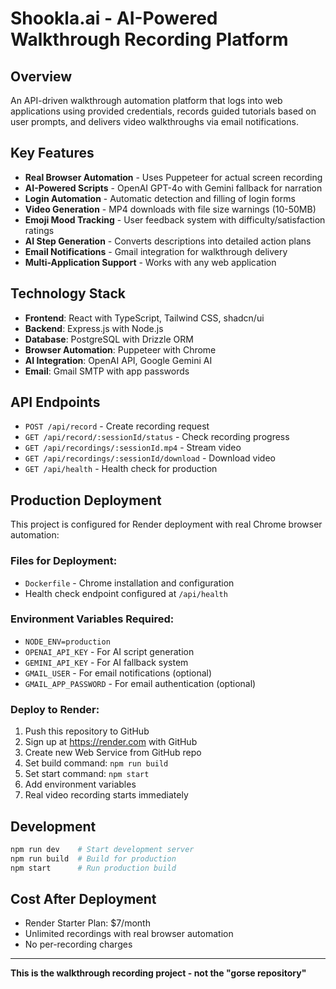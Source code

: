 # Shookla.ai - AI-Powered Walkthrough Recording Platform

## Overview

An API-driven walkthrough automation platform that logs into web applications using provided credentials, records guided tutorials based on user prompts, and delivers video walkthroughs via email notifications.

## Key Features

- **Real Browser Automation** - Uses Puppeteer for actual screen recording
- **AI-Powered Scripts** - OpenAI GPT-4o with Gemini fallback for narration
- **Login Automation** - Automatic detection and filling of login forms
- **Video Generation** - MP4 downloads with file size warnings (10-50MB)
- **Emoji Mood Tracking** - User feedback system with difficulty/satisfaction ratings
- **AI Step Generation** - Converts descriptions into detailed action plans
- **Email Notifications** - Gmail integration for walkthrough delivery
- **Multi-Application Support** - Works with any web application

## Technology Stack

- **Frontend**: React with TypeScript, Tailwind CSS, shadcn/ui
- **Backend**: Express.js with Node.js
- **Database**: PostgreSQL with Drizzle ORM
- **Browser Automation**: Puppeteer with Chrome
- **AI Integration**: OpenAI API, Google Gemini AI
- **Email**: Gmail SMTP with app passwords

## API Endpoints

- `POST /api/record` - Create recording request
- `GET /api/record/:sessionId/status` - Check recording progress
- `GET /api/recordings/:sessionId.mp4` - Stream video
- `GET /api/recordings/:sessionId/download` - Download video
- `GET /api/health` - Health check for production

## Production Deployment

This project is configured for Render deployment with real Chrome browser automation:

### Files for Deployment:
- `Dockerfile` - Chrome installation and configuration
- Health check endpoint configured at `/api/health`

### Environment Variables Required:
- `NODE_ENV=production`
- `OPENAI_API_KEY` - For AI script generation
- `GEMINI_API_KEY` - For AI fallback system
- `GMAIL_USER` - For email notifications (optional)
- `GMAIL_APP_PASSWORD` - For email authentication (optional)

### Deploy to Render:
1. Push this repository to GitHub
2. Sign up at https://render.com with GitHub
3. Create new Web Service from GitHub repo
4. Set build command: `npm run build`
5. Set start command: `npm start`
6. Add environment variables
7. Real video recording starts immediately

## Development

```bash
npm run dev    # Start development server
npm run build  # Build for production
npm start      # Run production build
```

## Cost After Deployment
- Render Starter Plan: $7/month
- Unlimited recordings with real browser automation
- No per-recording charges

---

**This is the walkthrough recording project - not the "gorse repository"**